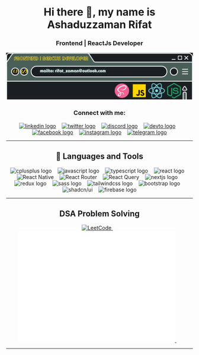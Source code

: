 <h1 align='center'>Hi there 👋, my name is Ashaduzzaman Rifat</h1>
<h3 align='center'>Frontend | ReactJs Developer</h3>

![I am GitHub Readme Generator's creator](https://raw.githubusercontent.com/rftzmn/rftzmn/master/banner.png)

<h3 align="center">Connect with me:</h3>
<div align="center">
  <a href="https://linkedin.com/in/rftzmn" target="_blank"><img src="https://custom-icon-badges.demolab.com/badge/LinkedIn-0A66C2?logo=linkedin-white&logoColor=fff" height="25" alt="linkedin logo"  /></a>
  <img width="8" />
  <a href="https://x.com/rftzmn" target="_blank"><img src="https://img.shields.io/badge/X-%23000000.svg?logo=X&logoColor=white" height="25" alt="twitter logo"  /></a>
  <img width="8" />
  <a href="https://discordapp.com/users/811320594850512897" target="_blank"><img src="https://img.shields.io/badge/Discord-%235865F2.svg?&logo=discord&logoColor=white" height="25" alt="discord logo"  /></a>
  <img width="8" />
  <a href="https://dev.to/rftzmn" target="_blank"><img src="https://img.shields.io/static/v1?message=dev.to&logo=dev.to&label=&color=0A0A0A&logoColor=white&labelColor=&style=for-the-badge" height="25" alt="devto logo"  /></a>
  <img width="8" />
  <a href="https://fb.com/rftzmn" target="_blank"><img src="https://img.shields.io/badge/Facebook-%231877F2.svg?logo=Facebook&logoColor=white" height="25" alt="facebook logo"  /></a>
  <img width="8" />
  <a href="https://www.instagram.com/rftzmn/" target="_blank"><img src="https://img.shields.io/badge/Instagram-%23E4405F.svg?logo=Instagram&logoColor=white" height="25" alt="instagram logo"  /></a>
  <img width="8" />
  <a href="https://t.me/rftzmn" target="_blank"><img src="https://img.shields.io/badge/Telegram-2CA5E0?logo=telegram&logoColor=white" height="25" alt="telegram logo"  /></a>
  
</div>

<hr/>

<h2 align="center">🚀 Languages and Tools</h2>
<div align="center">
  <img src="https://img.shields.io/badge/C++-%2300599C.svg?logo=c%2B%2B&logoColor=white" height="40" alt="cplusplus logo"  />
  <img width="8" />
  <img src="https://img.shields.io/badge/JavaScript-F7DF1E?logo=javascript&logoColor=black&style=for-the-badge" height="40" alt="javascript logo"  />
  <img width="8" />
  <img src="https://img.shields.io/badge/TypeScript-3178C6?logo=typescript&logoColor=white&style=for-the-badge" height="40" alt="typescript logo"  />
  <img width="8" />
  <img src="https://img.shields.io/badge/React-61DAFB?logo=react&logoColor=black&style=for-the-badge" height="40" alt="react logo"  />
  <img width="8" />
  <img src="https://img.shields.io/badge/React_Native-%2320232a.svg?logo=react&logoColor=%2361DAFB" height="40" alt="React Native" />
  <img width="8" />
  <img src="https://img.shields.io/badge/React_Router-CA4245?logo=react-router&logoColor=white" height="30" alt="React Router" />
  <img width="8" />
  <img src="https://img.shields.io/badge/React%20Query-FF4154?logo=reactquery&logoColor=fff" height="30" alt="React Query" />
  <img width="8" />
  <img src="https://img.shields.io/badge/Next.js-000000?logo=nextdotjs&logoColor=white&style=for-the-badge" height="40" alt="nextjs logo"  />
  <img width="8" />
  <img src="https://img.shields.io/badge/Redux-764ABC?logo=redux&logoColor=white&style=for-the-badge" height="40" alt="redux logo"  />
  <img width="8" />
  <img src="https://img.shields.io/badge/Sass-CC6699?logo=sass&logoColor=black&style=for-the-badge" height="40" alt="sass logo"  />
  <img width="8" />
  <img src="https://img.shields.io/badge/Tailwind CSS-06B6D4?logo=tailwindcss&logoColor=black&style=for-the-badge" height="40" alt="tailwindcss logo"  />
  <img width="8" />
  <img src="https://img.shields.io/badge/Bootstrap-7952B3?logo=bootstrap&logoColor=white&style=for-the-badge" height="30" alt="bootstrap logo"  />
  <img width="8" />
  <img src="https://img.shields.io/badge/shadcn%2Fui-000?logo=shadcnui&logoColor=fff" height="40" alt="shadcn/ui"  />
  <img width="8" />
  <img src="https://img.shields.io/badge/Firebase-FFCA28?logo=firebase&logoColor=black&style=for-the-badge" height="40" alt="firebase logo"  />
</div>

<hr/>

<h2 align="center">DSA Problem Solving</h2>
<div align="center">
  <a href="https://leetcode.com/u/rftzmn" target="_blank">
    <img src="https://img.shields.io/badge/LeetCode-000000?logo=LeetCode&logoColor=#d16c06" height="70" alt="LeetCode"  />
    <img width="12" />
  </a>
  <a href="https://codeforces.com/profile/rftzmn" target="_blank">
    <img src="https://raw.githubusercontent.com/rftzmn/codeforces-stats/main/output/light_card.svg#gh-dark-mode-only" height="300" alt="Codeforces Stats"  />
    <img width="12" />
  </a>
</div>

<hr/>

